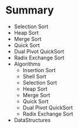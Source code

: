 # Summary

* Selection Sort
* Heap Sort
* Merge Sort
* Quick Sort
* Dual Pivot QuickSort
* Radix Exchange Sort
* Algorithms
   * Insertion Sort
   * Shell Sort
   * Selection Sort
   * Heap Sort
   * Merge Sort
   * Quick Sort
   * Dual Pivot QuickSort
   * Radix Exchange Sort
* DataStructures

